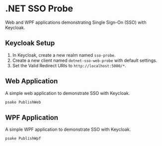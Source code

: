 # .NET SSO Probe

Web and WPF applications demonstrating Single Sign-On (SSO) with Keycloak.

## Keycloak Setup

1. In Keycloak, create a new realm named `sso-probe`.
2. Create a new client named `dotnet-sso-web-probe` with default settings.
3. Set the Valid Redirect URIs to `http://localhost:5000/*`.

## Web Application

A simple web application to demonstrate SSO with Keycloak.

```powershell
psake PublishWeb
```

## WPF Application

A simple WPF application to demonstrate SSO with Keycloak.

```powershell
psake PublishWpf
```
